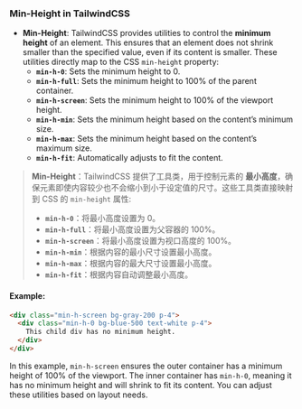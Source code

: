 ### Min-Height in TailwindCSS

- **Min-Height**: TailwindCSS provides utilities to control the **minimum height** of an element. This ensures that an element does not shrink smaller than the specified value, even if its content is smaller. These utilities directly map to the CSS `min-height` property:
  - **`min-h-0`**: Sets the minimum height to 0.
  - **`min-h-full`**: Sets the minimum height to 100% of the parent container.
  - **`min-h-screen`**: Sets the minimum height to 100% of the viewport height.
  - **`min-h-min`**: Sets the minimum height based on the content’s minimum size.
  - **`min-h-max`**: Sets the minimum height based on the content’s maximum size.
  - **`min-h-fit`**: Automatically adjusts to fit the content.

> **Min-Height**：TailwindCSS 提供了工具类，用于控制元素的 **最小高度**，确保元素即使内容较少也不会缩小到小于设定值的尺寸。这些工具类直接映射到 CSS 的 `min-height` 属性:
> - **`min-h-0`**：将最小高度设置为 0。
> - **`min-h-full`**：将最小高度设置为父容器的 100%。
> - **`min-h-screen`**：将最小高度设置为视口高度的 100%。
> - **`min-h-min`**：根据内容的最小尺寸设置最小高度。
> - **`min-h-max`**：根据内容的最大尺寸设置最小高度。
> - **`min-h-fit`**：根据内容自动调整最小高度。

#### Example:

<audio src="C:\Users\10691\Downloads\这里展示了min-h（最小高度.mp3"></audio>

```html
<div class="min-h-screen bg-gray-200 p-4">
  <div class="min-h-0 bg-blue-500 text-white p-4">
    This child div has no minimum height.
  </div>
</div>
```

In this example, `min-h-screen` ensures the outer container has a minimum height of 100% of the viewport. The inner container has `min-h-0`, meaning it has no minimum height and will shrink to fit its content. You can adjust these utilities based on layout needs.